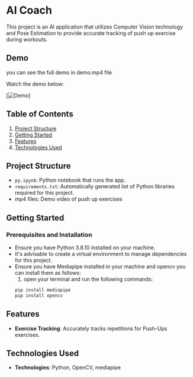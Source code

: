 # AI Coach

This project is an AI application that utilizes Computer Vision technology and Pose Estimation to provide accurate tracking of push up exercise during workouts.

## Demo

you can see the full demo in demo.mp4 file

Watch the demo below:

[![Demo](demo.gif)]

## Table of Contents

1. [Project Structure](#project-structure)
2. [Getting Started](#getting-started)
3. [Features](#features)
4. [Technologies Used](#technologies-used)

## Project Structure

- `py.ipynb`: Python notebook that runs the app.
- `requirements.txt`: Automatically generated list of Python libraries required for this project.
- mp4 files: Demo video of push up exercises

## Getting Started

### Prerequisites and Installation

- Ensure you have Python 3.8.10 installed on your machine.
- It's advisable to create a virtual environment to manage dependencies for this project.
- Ensure you have Mediapipe installed in your machine and opencv you can install them as follows:
  1. open your terminal and run the following commands:
  ```bash
  pip install mediapipe
  pip install opencv
  ```

## Features

- **Exercise Tracking**: Accurately tracks repetitions for Push-Ups exercises.

## Technologies Used

- **Technologies**: Python, OpenCV, mediapipe
